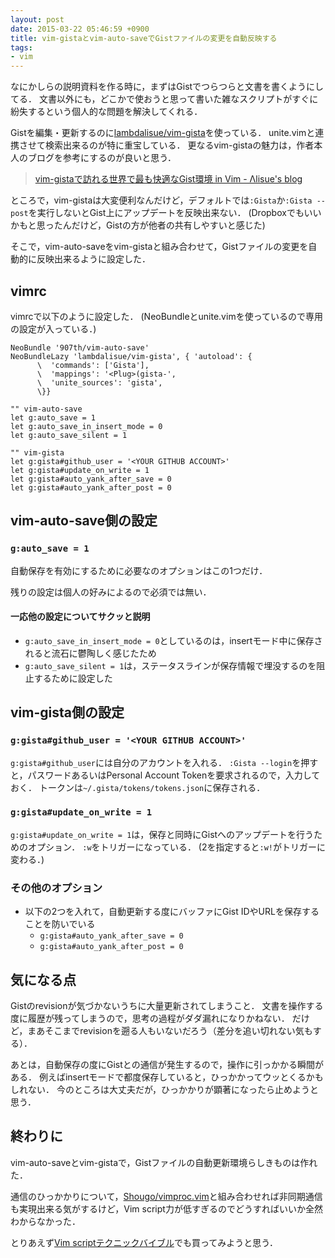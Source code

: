 ```yaml
---
layout: post
date: 2015-03-22 05:46:59 +0900
title: vim-gistaとvim-auto-saveでGistファイルの変更を自動反映する
tags:
- vim
---
```

なにかしらの説明資料を作る時に，まずはGistでつらつらと文書を書くようにしてる．
文書以外にも，どこかで使おうと思って書いた雑なスクリプトがすぐに紛失するという個人的な問題を解決してくれる．

Gistを編集・更新するのに[lambdalisue/vim-gista](https://github.com/lambdalisue/vim-gista)を使っている．
unite.vimと連携させて検索出来るのが特に重宝している．
更なるvim-gistaの魅力は，作者本人のブログを参考にするのが良いと思う．

> [vim-gistaで訪れる世界で最も快適なGist環境 in Vim - Λlisue's blog](http://lambdalisue.hatenablog.com/entry/2014/07/01/203015)

ところで，vim-gistaは大変便利なんだけど，デフォルトでは`:Gista`か`:Gista --post`を実行しないとGist上にアップデートを反映出来ない．
(Dropboxでもいいかもと思ったんだけど，Gistの方が他者の共有しやすいと感じた)

そこで，vim-auto-saveをvim-gistaと組み合わせて，Gistファイルの変更を自動的に反映出来るように設定した．

## vimrc

vimrcで以下のように設定した．
(NeoBundleとunite.vimを使っているので専用の設定が入っている．)

```vim
NeoBundle '907th/vim-auto-save'
NeoBundleLazy 'lambdalisue/vim-gista', { 'autoload': {
      \  'commands': ['Gista'],
      \  'mappings': '<Plug>(gista-',
      \  'unite_sources': 'gista',
      \}}

"" vim-auto-save
let g:auto_save = 1
let g:auto_save_in_insert_mode = 0
let g:auto_save_silent = 1

"" vim-gista
let g:gista#github_user = '<YOUR GITHUB ACCOUNT>'
let g:gista#update_on_write = 1
let g:gista#auto_yank_after_save = 0
let g:gista#auto_yank_after_post = 0
```

## vim-auto-save側の設定

### `g:auto_save = 1`

自動保存を有効にするために必要なのオプションはこの1つだけ．

残りの設定は個人の好みによるので必須では無い．

#### 一応他の設定についてサクッと説明

- `g:auto_save_in_insert_mode = 0`としているのは，insertモード中に保存されると流石に鬱陶しく感じたため
- `g:auto_save_silent = 1`は，ステータスラインが保存情報で埋没するのを阻止するために設定した

## vim-gista側の設定

### `g:gista#github_user = '<YOUR GITHUB ACCOUNT>'`

`g:gista#github_user`には自分のアカウントを入れる．
`:Gista --login`を押すと，パスワードあるいはPersonal Account Tokenを要求されるので，入力しておく．
トークンは`~/.gista/tokens/tokens.json`に保存される．

### `g:gista#update_on_write = 1`

`g:gista#update_on_write = 1`は，保存と同時にGistへのアップデートを行うためのオプション．
`:w`をトリガーになっている．
(2を指定すると`:w!`がトリガーに変わる．)

### その他のオプション

- 以下の2つを入れて，自動更新する度にバッファにGist IDやURLを保存することを防いでいる
  - `g:gista#auto_yank_after_save = 0`
  - `g:gista#auto_yank_after_post = 0`

## 気になる点

Gistのrevisionが気づかないうちに大量更新されてしまうこと．
文書を操作する度に履歴が残ってしまうので，思考の過程がダダ漏れになりかねない．
だけど，まあそこまでrevisionを遡る人もいないだろう（差分を追い切れない気もする）．

あとは，自動保存の度にGistとの通信が発生するので，操作に引っかかる瞬間がある．
例えばinsertモードで都度保存していると，ひっかかってウッとくるかもしれない．
今のところは大丈夫だが，ひっかかりが顕著になったら止めようと思う．

## 終わりに

vim-auto-saveとvim-gistaで，Gistファイルの自動更新環境らしきものは作れた．

通信のひっかかりについて，[Shougo/vimproc.vim](https://github.com/Shougo/vimproc.vim)と組み合わせれば非同期通信も実現出来る気がするけど，Vim script力が低すぎるのでどうすればいいか全然わからなかった．

とりあえず[Vim scriptテクニックバイブル](http://www.amazon.co.jp/exec/obidos/ASIN/B00OHH5688/hifumiass-22/ref=nosim/)でも買ってみようと思う．
